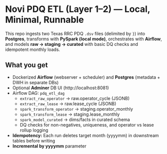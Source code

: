 # Novi PDQ ETL (Layer 1–2) — Local, Minimal, Runnable

This repo ingests two Texas RRC PDQ `.dsv` files (delimited by `}`) into **Postgres**, transforms with **PySpark (local mode)**, orchestrates with **Airflow**, and models **raw → staging → curated** with basic DQ checks and idempotent monthly loads.

## What you get

- Dockerized **Airflow** (webserver + scheduler) and **Postgres** (metadata + DWH in separate DBs)
- Optional **Adminer** DB UI (http://localhost:8081)
- Airflow DAG: `pdq_etl_dag`
  - `extract_raw_operator` → raw.operator_cycle (JSONB)
  - `extract_raw_lease` → raw.lease_cycle (JSONB)
  - `spark_transform_operator` → staging.operator_monthly
  - `spark_transform_lease` → staging.lease_monthly
  - `spark_model_curated` → dims/facts in curated schema
  - DQ checks for non-negatives, uniqueness, and operator vs lease rollup logging
- **Idempotency:** Each run deletes target month (yyyymm) in downstream tables before writing
- **Incremental by yyyymm** parameter
